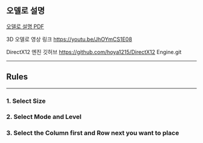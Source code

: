 ## 오델로 설명

[오델로 설명 PDF](https://github.com/user-attachments/files/18266275/4.2D.3D.pdf)

3D 오델로 영상 링크
https://youtu.be/JhOYmCS1E08

DirectX12 엔진 깃허브
https://github.com/hoya1215/DirectX12 Engine.git

---

## Rules
---
### 1. Select Size

### 2. Select Mode and Level

### 3. Select the Column first and Row next you want to place

